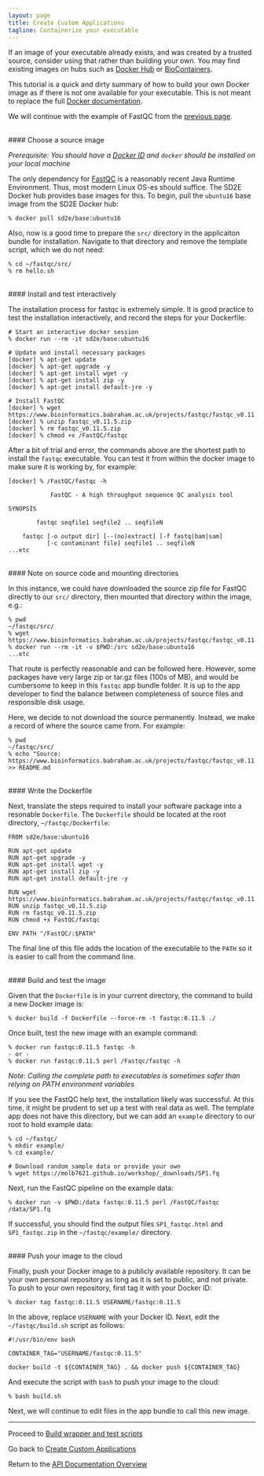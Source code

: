 ```yaml
---
layout: page
title: Create Custom Applications
tagline: Containerize your executable
---
```


If an image of your executable already exists, and was created by a trusted source,
consider using that rather than building your own. You may find existing images
on hubs such as
[Docker Hub](https://hub.docker.com/) or
[BioContainers](https://biocontainers.pro/registry/).

This tutorial is a quick and dirty summary of how to build your own Docker image
as if there is not one available for your executable. This is not meant to replace
the full [Docker documentation](https://docs.docker.com/develop/).

We will continue with the example of FastQC from the
[previous page](create_app_01.md).

<br>
#### Choose a source image

*Prerequisite: You should have a [Docker ID](https://hub.docker.com) and 
`docker` should be installed on your local machine*

The only dependency for [FastQC](https://www.bioinformatics.babraham.ac.uk/projects/fastqc/)
is a reasonably recent Java Runtime Environment.
Thus, most modern Linux OS-es should suffice. The SD2E Docker hub provides base
images for this. To begin, pull the `ubuntu16` base image from the SD2E Docker hub:
```
% docker pull sd2e/base:ubuntu16
```

Also, now is a good time to prepare the `src/` directory in the applicaiton
bundle for installation. Navigate to that directory and remove the template
script, which we do not need:
```
% cd ~/fastqc/src/
% rm hello.sh
```

<br>
#### Install and test interactively


The installation process for fastqc is extremely simple. It is good practice to
test the installation interactively, and record the steps for your Dockerfile:
```
# Start an interactive docker session
% docker run --rm -it sd2e/base:ubuntu16

# Update and install necessary packages
[docker] % apt-get update
[docker] % apt-get upgrade -y
[docker] % apt-get install wget -y
[docker] % apt-get install zip -y
[docker] % apt-get install default-jre -y

# Install FastQC
[docker] % wget https://www.bioinformatics.babraham.ac.uk/projects/fastqc/fastqc_v0.11.5.zip
[docker] % unzip fastqc_v0.11.5.zip
[docker] % rm fastqc_v0.11.5.zip
[docker] % chmod +x /FastQC/fastqc
```

After a bit of trial and error, the commands above are
the shortest path to install the `fastqc` executable. You can test it from within
the docker image to make sure it is working by, for example:
```
[docker] % /FastQC/fastqc -h

            FastQC - A high throughput sequence QC analysis tool

SYNOPSIS

        fastqc seqfile1 seqfile2 .. seqfileN

    fastqc [-o output dir] [--(no)extract] [-f fastq|bam|sam]
           [-c contaminant file] seqfile1 .. seqfileN
...etc
```

<br>
#### Note on source code and mounting directories

In this instance, we could have downloaded the source zip file for FastQC directly
to our `src/` directory, then mounted that directory within the image, e.g.:
```
% pwd
~/fastqc/src/
% wget https://www.bioinformatics.babraham.ac.uk/projects/fastqc/fastqc_v0.11.5.zip
% docker run --rm -it -v $PWD:/src sd2e/base:ubuntu16
...etc
```
That route is perfectly reasonable and can be followed here. However, some packages 
have very large zip or tar.gz files (100s of MB), and would be cumbersome to keep 
in this `fastqc` app bundle folder. It is up to the app developer to find the balance
between completeness of source files and responsible disk usage.

Here, we decide to not download the source permanently. Instead, we make a
record of where the source came from. For example:
```
% pwd
~/fastqc/src/
% echo "Source: https://www.bioinformatics.babraham.ac.uk/projects/fastqc/fastqc_v0.11.5.zip" >> README.md
```

<br>
#### Write the Dockerfile

Next, translate the steps required to install your software package into a
resonable `Dockerfile`. The `Dockerfile` should be located at the root directory,
`~/fastqc/Dockerfile`:
```
FROM sd2e/base:ubuntu16

RUN apt-get update 
RUN apt-get upgrade -y 
RUN apt-get install wget -y
RUN apt-get install zip -y 
RUN apt-get install default-jre -y 

RUN wget https://www.bioinformatics.babraham.ac.uk/projects/fastqc/fastqc_v0.11.5.zip
RUN unzip fastqc_v0.11.5.zip 
RUN rm fastqc_v0.11.5.zip
RUN chmod +x FastQC/fastqc 

ENV PATH "/FastQC/:$PATH"
```

The final line of this file adds the location of the executable to the `PATH` so
it is easier to call from the command line.

<br>
#### Build and test the image

Given that the `Dockerfile` is in your current directory, the command to build
a new Docker image is:
```
% docker build -f Dockerfile --force-rm -t fastqc:0.11.5 ./
```

Once built, test the new image with an example command:
```
% docker run fastqc:0.11.5 fastqc -h
- or -
% docker run fastqc:0.11.5 perl /Fastqc/fastqc -h
```

*Note: Calling the complete path to executables is sometimes safer than relying
on PATH environment variables*

If you see the FastQC help text, the installation likely was successful.
At this time, it might be prudent to set up a test with real data as well. The
template app does not have this directory, but we can add an `example` directory
to our root to hold example data:
```
% cd ~/fastqc/
% mkdir example/
% cd example/

# Download random sample data or provide your own
% wget https://molb7621.github.io/workshop/_downloads/SP1.fq
```

Next, run the FastQC pipeline on the example data:
```
% docker run -v $PWD:/data fastqc:0.11.5 perl /FastQC/fastqc /data/SP1.fq
```

If successful, you should find the output files `SP1_fastqc.html` and `SP1_fastqc.zip`
in the `~/fastqc/example/` directory.


<br> 
#### Push your image to the cloud

Finally, push your Docker image to a publicly available repository. It can be
your own personal repository as long as it is set to public, and not private.
To push to your own repository, first tag it with your Docker ID:
```
% docker tag fastqc:0.11.5 USERNAME/fastqc:0.11.5
```

In the above, replace `USERNAME` with your Docker ID. Next, edit the
`~/fastqc/build.sh` script as follows:
```
#!/usr/bin/env bash

CONTAINER_TAG="USERNAME/fastqc:0.11.5"

docker build -t ${CONTAINER_TAG} . && docker push ${CONTAINER_TAG}
```

And execute the script with `bash` to push your image to the cloud:
```
% bash build.sh
```

Next, we will continue to edit files in the app bundle to call this new image.

---
Proceed to [Build wrapper and test scripts](create_app_03.md)

Go back to [Create Custom Applications](create_app.md)

Return to the [API Documentation Overview](../index.md)
